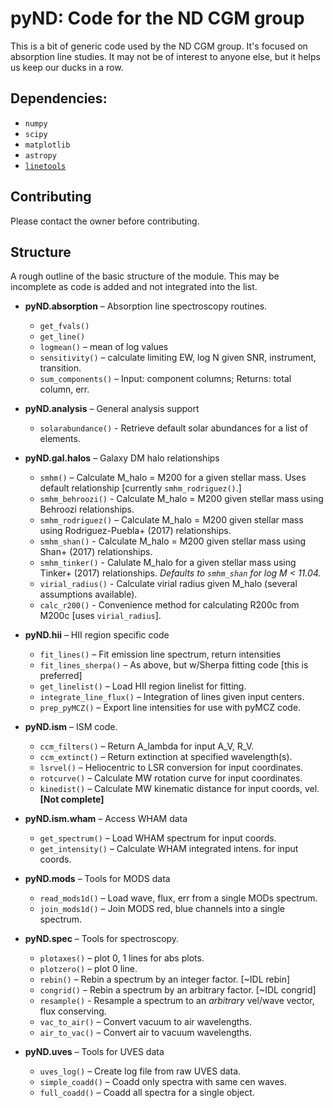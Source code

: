 # pyND: Code for the ND CGM group

This is a bit of generic code used by the ND CGM group. It's focused on absorption line studies. It may not be of interest to anyone else, but it helps us keep our ducks in a row.

## Dependencies:

* `numpy`
* `scipy`
* `matplotlib`
* `astropy`
* [`linetools`](https://github.com/linetools/linetools)

## Contributing

Please contact the owner before contributing.

## Structure
A rough outline of the basic structure of the module. This may be incomplete as code is added and not integrated into the list.

* **pyND.absorption** – Absorption line spectroscopy routines.
  * `get_fvals()`
  * `get_line()`
  * `logmean()` – mean of log values
  * `sensitivity()` – calculate limiting EW, log N given SNR, instrument, transition.
  * `sum_components()` – Input: component columns; Returns: total column, err.


* **pyND.analysis** – General analysis support
  * `solarabundance()` - Retrieve default solar abundances for a list of elements.

* **pyND.gal.halos** – Galaxy DM halo relationships
    * `smhm()` – Calculate M_halo = M200 for a given stellar mass. Uses default relationship [currently `smhm_rodriguez()`.]
    * `smhm_behroozi()` - Calculate M_halo = M200 given stellar mass using Behroozi relationships.
    * `smhm_rodriguez()` – Calculate M_halo = M200 given stellar mass using Rodriguez-Puebla+ (2017) relationships.
    * `smhm_shan()` - Calculate M_halo = M200 given stellar mass using Shan+ (2017) relationships.
    * `smhm_tinker()` - Calulate M_halo for a given stellar mass using Tinker+ (2017) relationships. *Defaults to `smhm_shan` for log M < 11.04.*
    * `virial_radius()` - Calculate virial radius given M_halo (several assumptions available).
    * `calc_r200()` - Convenience method for calculating R200c from M200c [uses `virial_radius`].

* **pyND.hii** – HII region specific code
  * `fit_lines()` – Fit emission line spectrum, return intensities
  * `fit_lines_sherpa()` – As above, but w/Sherpa fitting code [this is preferred]
  * `get_linelist()` – Load HII region linelist for fitting.
  * `integrate_line_flux()` – Integration of lines given input centers.
  * `prep_pyMCZ()` – Export line intensities for use with pyMCZ code.


* **pyND.ism** – ISM code.
  * `ccm_filters()` – Return A_lambda for input A_V, R_V.
  * `ccm_extinct()` – Return extinction at specified wavelength(s).
  * `lsrvel()` – Heliocentric to LSR conversion for input coordinates.
  * `rotcurve()` – Calculate MW rotation curve for input coordinates.
  * `kinedist()` – Calculate MW kinematic distance for input coords, vel. **[Not complete]**


* **pyND.ism.wham** – Access WHAM data
  * `get_spectrum()` – Load WHAM spectrum for input coords.
  * `get_intensity()` – Calculate WHAM integrated intens. for input coords.


* **pyND.mods** – Tools for MODS data
  * `read_mods1d()` – Load wave, flux, err from a single MODs spectrum.
  * `join_mods1d()` – Join MODS red, blue channels into a single spectrum.


* **pyND.spec** – Tools for spectroscopy.
    * `plotaxes()`   – plot 0, 1 lines for abs plots.
    * `plotzero()`   – plot 0 line.
    * `rebin()`      – Rebin a spectrum by an integer factor. [~IDL rebin]
    * `congrid()`    – Rebin a spectrum by an arbitrary factor. [~IDL congrid]
    * `resample()`   - Resample a spectrum to an _arbitrary_ vel/wave vector, flux conserving.
    * `vac_to_air()` – Convert vacuum to air wavelengths.
    * `air_to_vac()` – Convert air to vacuum wavelengths.

* **pyND.uves** – Tools for UVES data
  * `uves_log()` – Create log file from raw UVES data.
  * `simple_coadd()` – Coadd only spectra with same cen waves.
  * `full_coadd()` – Coadd all spectra for a single object.
